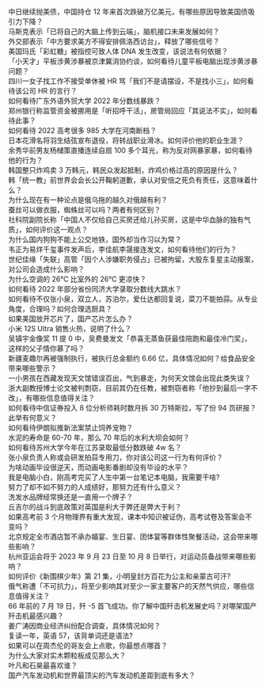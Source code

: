 中日继续抛美债，中国持仓 12 年来首次跌破万亿美元，有哪些原因导致美国债吸引力下降？  
马斯克表示「已将自己的大脑上传到云端」，脑机接口未来发展如何？  
外交部表示「中方要求美方不得安排佩洛西访台」，释放了哪些信号？  
美国玛氏「彩虹糖」被指控可致人体 DNA 发生改变，该说法有何依据？  
「小天才」平板涉黄涉暴被京津冀消协约谈，如何看待儿童平板电脑出现涉黄涉暴问题？  
四川一女子找工作不接受单休被 HR 骂「我们不是请摆设，不是找小三」，如何看待该公司 HR 的言行？  
如何看待广东外语外贸大学 2022 年分数线暴跌？  
郑州银行称监管资金被挪用是「听招呼干活」，房管局回应「其说法不实」，如何看待此事？  
如何看待 2022 高考很多 985 大学在河南断档？  
日本花滑名将羽生结弦宣布退役，将转战职业滑冰。如何评价他的职业生涯？  
余秀华前男友杨槠策直播连续自扇 100 多个耳光，称为反对网暴家暴，如何看待他的行为？  
韩国整只炸鸡卖 3 万韩元，韩民众发起抵制，炸鸡价格过高的原因是什么？  
韩「统一教」前世界会会长公开鞠躬道歉，承认对安倍之死负有责任，这意味着什么？  
为什么现在有一种论点是俄乌拖的越久对俄越有利？  
蚕丝可以做衣服，蜘蛛丝可以吗？两者有何区别？  
社科院副院长称「中国人不仅给自己买房还给儿孙买房，这是中华血脉的独有气质」，如何评价这一观点？  
为什么国内狗狗不能上公交地铁，国外却当作习以为常？  
韦正为易烊千玺事件发声后，李佳航李晟接连发文，如何看待他们的行为？  
世纪佳缘「失联」高管「因个人涉嫌职务侵占」已被拘留，大股东复星主动报案，对公司会造成什么影响？  
为什么空调的 26℃ 比室外的 26℃ 更凉快？  
如何看待 2022 年部分省份同济大学录取分数线大跳水？  
如何看待不仅张小泉，双立人，苏泊尔，爱仕达都回复说，菜刀不能拍蒜。从专业角度，合理吗？如何合理选厨具？  
如果美国放开芯片了，国产芯片怎么办？  
小米 12S Ultra 销售火热，说明了什么？  
吴镇宇金像奖 11 提 0 中，吴费曼发文「恭喜无蒸鱼获最佳陪跑和最佳冷门奖」，这样的父子情你慕了吗？  
新疆麦趣尔再被强制执行，被执行总金额约 6.66 亿，具体情况如何？给食品安全带来哪些警示？  
一小男孩在西藏发现天文馆错误百出，气到暴走，为何天文馆会出现此类失误？  
浙大副教授博士论文被判剽窃，目前其仍在任教，被剽窃者称「他抄到最后一字不改」，有哪些信息值得关注？  
如何看待中信证券投入 8 位分析师耗时数月拆 30 万特斯拉，写了份 94 页研报？ 此举有何意义？  
如何看待伊朗拟推新法案禁止饲养宠物？  
水泥的寿命是 60-70 年，那么 70 年后的水利大坝会如何？  
如何看待苏州大学今年在江苏录取最低分数跌破 4w 名？  
张小泉负责人称或会研发拍蒜专用刀，你对该公司这一行为有何评价？  
为啥动画毕设很逆天，而动画电影番剧却没有毕设的水平？  
我是电脑小白，刚高考完买了人生中第一台笔记本电脑，我需要干啥?  
努力了却不如不努力的人成绩好，那努力还有什么意义？  
洗发水品牌经常换还是一直用一个牌子？  
丘吉尔的战斗到底政策对英国是利大于弊还是弊大于利？  
如果高考前 3 个月物理界有重大发现，课本中知识被证伪，高考试卷及答案会不变吗？  
北京规定全市酒店暂不承办婚宴、生日宴、团体宴等群体性聚餐活动，这会带来哪些影响？  
杭州亚运会将于 2023 年 9 月 23 日至 10 月 8 日举行，对运动员备战带来哪些影响？  
如何评价《新围棋少年》第 21 集，小明皇封方百花为公主和亲蒙古可汗?  
俄气称遭「不可抗力」，将至少影响其对至少一家主要客户的天然气供应，哪些信息值得关注？  
66 年前的 7 月 19 日，歼 -5 首飞成功。你了解中国歼击机发展史吗？对哪架国产歼击机最感兴趣？  
姜广涛因商业经济纠纷配合调查，具体情况如何？  
复读一年，英语 57，该背单词还是语法?  
如果可以在周杰伦的哥友会上点歌，你最想点哪首？  
为什么大家对实木颗粒板成见那么大？  
叶凡和石昊最喜欢谁？  
国产汽车发动机和世界最顶尖的汽车发动机差距到底有多大？  
